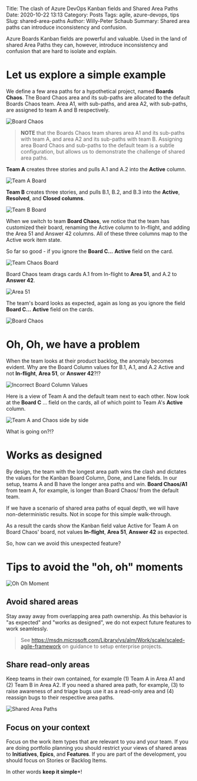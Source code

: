 Title: The clash of Azure DevOps Kanban fields and Shared Area Paths
Date: 2020-10-22 13:13
Category: Posts
Tags: agile, azure-devops, tips
Slug: shared-area-paths
Author: Willy-Peter Schaub
Summary: Shared area paths can introduce inconsistency and confusion.

Azure Boards Kanban fields are powerful and valuable. Used in the land of shared Area Paths they can, however, introduce inconsistency and confusion that are hard to isolate and explain.

# Let us explore a simple example 

We define a few area paths for a hypothetical project, named **Boards Chaos**. The Board Chaos area and its sub-paths are allocated to the default Boards Chaos team. Area A1, with sub-paths, and area A2, with sub-paths, are assigned to team A and B respectively. 

![Board Chaos](/images/clash-of-azdo-kanban-fields-and-shared-area-paths-1.png)

> **NOTE** that the Boards Chaos team shares area A1 and its sub-paths with team A, and area A2 and its sub-paths with team B. Assigning area Board Chaos and sub-paths to the default team is a subtle configuration, but allows us to demonstrate the challenge of shared area paths.

**Team A** creates three stories and pulls A.1 and A.2 into the **Active** column.

![Team A Board](/images/clash-of-azdo-kanban-fields-and-shared-area-paths-2.png)

**Team B** creates three stories, and pulls B.1, B.2, and B.3 into the **Active**, **Resolved**, and **Closed columns**.

![Team B Board](/images/clash-of-azdo-kanban-fields-and-shared-area-paths-3.png)

When we switch to team **Board Chaos**, we notice that the team has customized their board, renaming the Active column to In-flight, and adding the Area 51 and Answer 42 columns. All of these three columns map to the Active work item state.

So far so good - if you ignore the **Board C...** **Active** field on the card.

![Team Chaos Board](/images/clash-of-azdo-kanban-fields-and-shared-area-paths-4.png)

Board Chaos team drags cards A.1 from In-flight to **Area 51**, and A.2 to **Answer 42**.

![Area 51](/images/clash-of-azdo-kanban-fields-and-shared-area-paths-5.png)

The team's board looks as expected, again as long as you ignore the field **Board C...** **Active** field on the cards.

![Board Chaos](/images/clash-of-azdo-kanban-fields-and-shared-area-paths-6.png)

# Oh, Oh, we have a problem

When the team looks at their product backlog, the anomaly becomes evident. Why are the Board Column values for B.1, A.1, and A.2 Active and not **In-flight**, **Area 51**, or **Answer 42**?!? 

![Incorrect Board Column Values](/images/clash-of-azdo-kanban-fields-and-shared-area-paths-7.png)

Here is a view of Team A and the default team next to each other. Now look at the **Board C** ... field on the cards, all of which point to Team A's **Active** column.

![Team A and Chaos side by side](/images/clash-of-azdo-kanban-fields-and-shared-area-paths-8.png)

What is going on?!?

# Works as designed

By design, the team with the longest area path wins the clash and dictates the values for the Kanban Board Column, Done, and Lane fields. In our setup, teams A and B have the longer area paths and win. **Board Chaos/A1** from team A, for example, is longer than Board Chaos/ from the default team.

If we have a scenario of shared area paths of equal depth, we will have non-deterministic results. Not in scope for this simple walk-through.

As a result the cards show the Kanban field value Active for Team A on Board Chaos' board, not values **In-flight**, **Area 51**, **Answer 42** as expected. 

So, how can we avoid this unexpected feature?

# Tips to avoid the "oh, oh" moments

![Oh Oh Moment](/images/clash-of-azdo-kanban-fields-and-shared-area-paths-9.png)

## Avoid shared areas

Stay away away from overlapping area path ownership. As this behavior is "as expected" and "works as designed", we do not expect future features to work seamlessly. 

> See https://msdn.microsoft.com/Library/vs/alm/Work/scale/scaled-agile-framework on guidance to setup enterprise projects.

## Share read-only areas

Keep teams in their own contained, for example (1) Team A in Area A1 and (2) Team B in Area A2. If you need a shared area path, for example, (3) to raise awareness of and triage bugs use it as a read-only area and (4) reassign bugs to their respective area paths.

![Shared Area Paths](/images/clash-of-azdo-kanban-fields-and-shared-area-paths-10.png)

## Focus on your context

Focus on the work item types that are relevant to you and your team. If you are doing portfolio planning you should restrict your views of shared areas to **Initiatives**, **Epics**, and **Features**. If you are part of the development, you should focus on Stories or Backlog Items.

In other words **keep it simple***!


